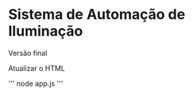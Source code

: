 <h1>Sistema de Automação de Iluminação</h1>

<p>Versão final</p>
<p>Atualizar o HTML</p>

'''
node app.js
'''

